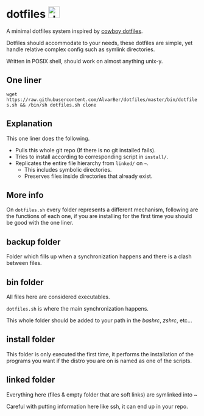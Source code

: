 dotfiles <img src="https://raw.githubusercontent.com/jglovier/dotfiles-logo/master/dotfiles-logo-icon.png" alt="dotfiles logo icon" width="30">
========
A minimal dotfiles system inspired by [cowboy dotfiles].

Dotfiles should accommodate to your needs, these dotfiles are simple, yet handle relative complex config such as symlink directories.

Written in POSIX shell, should work on almost anything unix-y.

One liner
---------
```wget https://raw.githubusercontent.com/AlvarBer/dotfiles/master/bin/dotfiles.sh && /bin/sh dotfiles.sh clone```

Explanation
-----------
This one liner does the following.
* Pulls this whole git repo (If there is no git installed fails).
* Tries to install according to corresponding script in `install/`.
* Replicates the entire file hierarchy from `linked/` on `~`.
    - This includes symbolic directories.
    - Preserves files inside directories that already exist. 

More info
---------
On `dotfiles.sh` every folder represents a different mechanism, following are
the functions of each one, if you are installing for the first time you should
be good with the one liner.

backup folder
-------------
Folder which fills up when a synchronization happens and there is a clash between files.

bin folder
----------
All files here are considered executables.

`dotfiles.sh` is where the main synchronization happens.

This whole folder should be added to your path in the *bashrc*, *zshrc*, etc...

install folder
--------------
This folder is only executed the first time, it performs the installation of 
the programs you want if the distro you are on is named as one of the scripts.

linked folder
-------------
Everything here (files & empty folder that are soft links) are symlinked into ~

Careful with putting information here like ssh, it can end up in your repo.


[cowboy dotfiles]: https://github.com/cowboy/dotfiles
